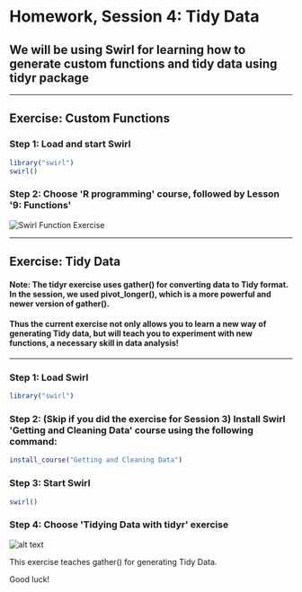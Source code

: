 Homework, Session 4: Tidy Data
================

We will be using Swirl for learning how to generate custom functions and tidy data using tidyr package
-----
***
Exercise: Custom Functions
--------------------
### Step 1: Load and start Swirl

``` r
library("swirl")
swirl()
```
### Step 2: Choose 'R programming' course, followed by Lesson '9: Functions' 

![Swirl Function Exercise](https://github.com/sumeetpalsingh/R_course/blob/master/images/Functions.png "Functions exercise")

***
Exercise: Tidy Data
--------------------
#### Note: The tidyr exercise uses gather() for converting data to Tidy format. In the session, we used pivot_longer(), which is a more powerful and newer version of gather().   

#### Thus the current exercise not only allows you to learn a new way of generating Tidy data, but will teach you to experiment with new functions, a necessary skill in data analysis!
***

### Step 1: Load Swirl

``` r
library("swirl")
```

### Step 2: (Skip if you did the exercise for Session 3) Install Swirl 'Getting and Cleaning Data' course using the following command:

``` r
install_course("Getting and Cleaning Data")
```

### Step 3: Start Swirl

``` r
swirl()
```

### Step 4: Choose 'Tidying Data with tidyr' exercise 
![alt text](https://github.com/sumeetpalsingh/R_course/blob/master/images/Tidy.png "Tidy exercise")

This exercise teaches gather() for generating Tidy Data. 

Good luck!

